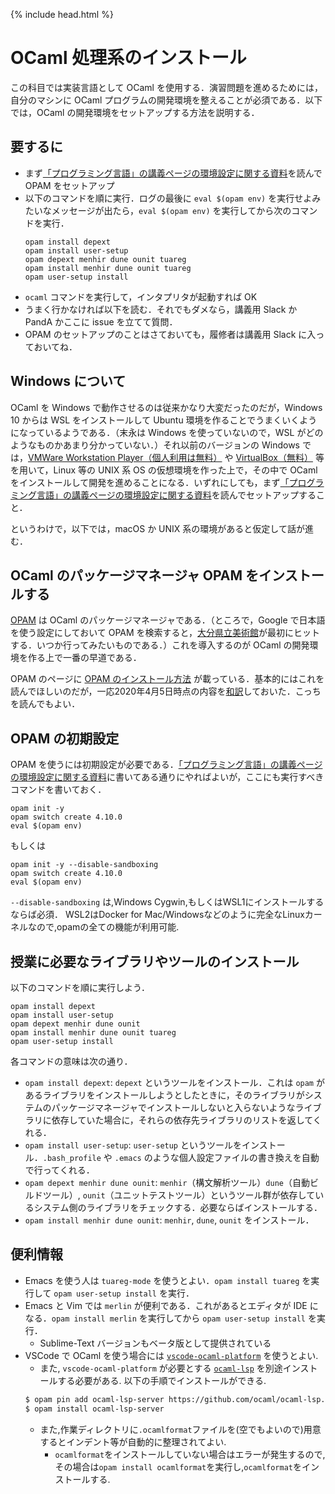 {% include head.html %}

# OCaml 処理系のインストール

この科目では実装言語として OCaml を使用する．演習問題を進めるためには，自分のマシンに OCaml プログラムの開発環境を整えることが必須である．以下では，OCaml の開発環境をセットアップする方法を説明する．

## 要するに

- まず[「プログラミング言語」の講義ページの環境設定に関する資料](https://www.fos.kuis.kyoto-u.ac.jp/~igarashi/class/pl/setup.html)を読んで OPAM をセットアップ
- 以下のコマンドを順に実行．ログの最後に `eval $(opam env)` を実行せよみたいなメッセージが出たら，`eval $(opam env)` を実行してから次のコマンドを実行．
  ```
  opam install depext
  opam install user-setup
  opam depext menhir dune ounit tuareg
  opam install menhir dune ounit tuareg
  opam user-setup install
  ```
- `ocaml` コマンドを実行して，インタプリタが起動すれば OK
- うまく行かなければ以下を読む．それでもダメなら，講義用 Slack か PandA かここに issue を立てて質問．
- OPAM のセットアップのことはさておいても，履修者は講義用 Slack に入っておいてね．

## Windows について

OCaml を Windows で動作させるのは従来かなり大変だったのだが，Windows 10 からは WSL をインストールして Ubuntu 環境を作ることでうまくいくようになっているようである．（末永は Windows を使っていないので，WSL がどのようなものかあまり分かっていない．）それ以前のバージョンの Windows では，[VMWare Workstation Player（個人利用は無料）](https://www.vmware.com/jp/products/workstation-player.html) や [VirtualBox（無料）](https://www.virtualbox.org/) 等を用いて，Linux 等の UNIX 系 OS の仮想環境を作った上で，その中で OCaml をインストールして開発を進めることになる．いずれにしても，まず[「プログラミング言語」の講義ページの環境設定に関する資料](https://www.fos.kuis.kyoto-u.ac.jp/~igarashi/class/pl/setup.html)を読んでセットアップすること．

というわけで，以下では，macOS か UNIX 系の環境があると仮定して話が進む．

## OCaml のパッケージマネージャ OPAM をインストールする

[OPAM](https://opam.ocaml.org/) は OCaml のパッケージマネージャである．（ところで，Google で日本語を使う設定にしておいて OPAM を検索すると，[大分県立美術館](http://www.opam.jp/)が最初にヒットする．いつか行ってみたいものである．）これを導入するのが OCaml の開発環境を作る上で一番の早道である．

OPAM のページに [OPAM のインストール方法](https://opam.ocaml.org/doc/Install.html) が載っている．基本的にはこれを読んでほしいのだが，一応2020年4月5日時点の内容を[和訳](install_opam.jp.md)しておいた．こっちを読んでもよい．

## OPAM の初期設定

OPAM を使うには初期設定が必要である．[「プログラミング言語」の講義ページの環境設定に関する資料](http://www.fos.kuis.kyoto-u.ac.jp/~igarashi/class/pl/setup.html)に書いてある通りにやればよいが，ここにも実行すべきコマンドを書いておく．

```
opam init -y
opam switch create 4.10.0
eval $(opam env)
```

もしくは

```
opam init -y --disable-sandboxing
opam switch create 4.10.0
eval $(opam env)
```

`--disable-sandboxing` は,Windows Cygwin,もしくはWSL1にインストールするならば必須．
WSL2はDocker for Mac/Windowsなどのように完全なLinuxカーネルなので,opamの全ての機能が利用可能.

## 授業に必要なライブラリやツールのインストール

以下のコマンドを順に実行しよう．

```
opam install depext
opam install user-setup
opam depext menhir dune ounit
opam install menhir dune ounit tuareg
opam user-setup install
```

各コマンドの意味は次の通り．

- `opam install depext`: `depext` というツールをインストール．これは `opam` があるライブラリをインストールしようとしたときに，そのライブラリがシステムのパッケージマネージャでインストールしないと入らないようなライブラリに依存していた場合に，それらの依存先ライブラリのリストを返してくれる．
- `opam install user-setup`: `user-setup` というツールをインストール．`.bash_profile` や `.emacs` のような個人設定ファイルの書き換えを自動で行ってくれる．
- `opam depext menhir dune ounit`: `menhir`（構文解析ツール）`dune`（自動ビルドツール）, `ounit`（ユニットテストツール）というツール群が依存しているシステム側のライブラリをチェックする．必要ならばインストールする．
- `opam install menhir dune ounit`: `menhir`, `dune`, `ounit` をインストール．

## 便利情報

- Emacs を使う人は `tuareg-mode` を使うとよい．`opam install tuareg` を実行して `opam user-setup install` を実行．
- Emacs と Vim では `merlin` が便利である．これがあるとエディタが IDE になる．`opam install merlin` を実行してから `opam user-setup install` を実行．
  - Sublime-Text バージョンもベータ版として提供されている
- VSCode で OCaml を使う場合には [`vscode-ocaml-platform`](https://github.com/ocamllabs/vscode-ocaml-platform) を使うとよい.
  - また, `vscode-ocaml-platform` が必要とする [`ocaml-lsp`](https://github.com/ocaml/ocaml-lsp) を別途インストールする必要がある. 以下の手順でインストールができる.
  ```bash
  $ opam pin add ocaml-lsp-server https://github.com/ocaml/ocaml-lsp.git
  $ opam install ocaml-lsp-server
  ```
  - また,作業ディレクトリに`.ocamlformat`ファイルを(空でもよいので)用意するとインデント等が自動的に整理されてよい.
    - `ocamlformat`をインストールしていない場合はエラーが発生するので,その場合は`opam install ocamlformat`を実行し,`ocamlformat`をインストールする.

